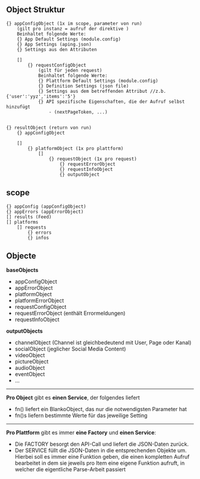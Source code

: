 ## Object Struktur

    {} appConfigObject (1x im scope, parameter von run)
        (gilt pro instanz = aufruf der direktive )
        Beinhaltet folgende Werte:
        {} App Default Settings (module.config)
        {} App Settings (aping.json)
        {} Settings aus den Attributen

        []
            {} requestConfigObject
                (gilt für jeden request)
                Beinhaltet folgende Werte:
                {} Plattform Default Settings (module.config)
                {} Definition Settings (json file)
                {} Settings aus dem betreffenden Attribut //z.b. {'user':'yyz','items':'5'}
                {} API spezifische Eigenschaften, die der Aufruf selbst hinzufügt
                    - (nextPageToken, ...)


    {} resultObject (return von run)
        {} appConfigObject

        []
            {} platformObject (1x pro plattform)
                []
                    {} requestObject (1x pro request)
                        {} requestErrorObject
                        {} requestInfoObject
                        {} outputObject


## scope
    {} appConfig (appConfigObject)
    {} appErrors (appErrorObject)
    [] results (Feed)
    [] platforms
        [] requests
            {} errors
            {} infos


## Objecte

**baseObjects**
* appConfigObject
* appErrorObject
* platformObject
* platformErrorObject
* requestConfigObject
* requestErrorObject (enthält Errormeldungen)
* requestInfoObject


**outputObjects**
* channelObject (Channel ist gleichbedeutend mit User, Page oder Kanal)
* socialObject (jeglicher Social Media Content)
* videoObject
* pictureObject
* audioObject
* eventObject
* ...

---


**Pro Object** gibt es **einen Service**, der folgendes liefert
* fn() liefert ein BlankoObject, das nur die notwendigsten Parameter hat
* fn()s liefern bestimmte Werte für das jeweilige Setting

---

**Pro Plattform** gibt es immer **eine Factory** und **einen Service**:
* Die FACTORY besorgt den API-Call und liefert die JSON-Daten zurück.
* Der SERVICE füllt die JSON-Daten in die entsprechenden Objekte um. Hierbei soll es immer eine Funktion geben, die einen kompletten Aufruf bearbeitet in dem sie jeweils pro Item eine eigene Funktion aufruft, in welcher die eigentliche Parse-Arbeit passiert